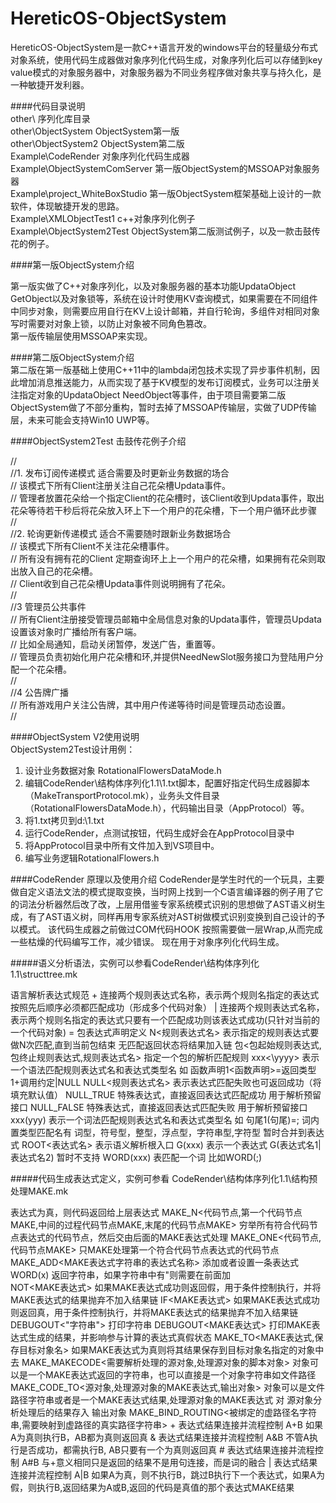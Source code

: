 # HereticOS-ObjectSystem

HereticOS-ObjectSystem是一款C++语言开发的windows平台的轻量级分布式对象系统，使用代码生成器做对象序列化代码生成，对象序列化后可以存储到key value模式的对象服务器中，对象服务器为不同业务程序做对象共享与持久化，是一种敏捷开发利器。  
  
####代码目录说明  
other\  序列化库目录  
other\ObjectSystem                ObjectSystem第一版   
other\ObjectSystem2               ObjectSystem第二版  
Example\CodeRender                对象序列化代码生成器  
Example\ObjectSystemComServer     第一版ObjectSystem的MSSOAP对象服务器  
Example\project_WhiteBoxStudio    第一版ObjectSystem框架基础上设计的一款软件，体现敏捷开发的思路。  
Example\XMLObjectTest1            c++对象序列化例子  
Example\ObjectSystem2Test         ObjectSystem第二版测试例子，以及一款击鼓传花的例子。  
  
  
####第一版ObjectSystem介绍  
  
第一版实做了C++对象序列化，以及对象服务器的基本功能UpdataObject GetObject以及对象锁等，系统在设计时使用KV查询模式，如果需要在不同组件中同步对象，则需要应用自行在KV上设计邮箱，并自行轮询，多组件对相同对象写时需要对对象上锁，以防止对象被不同角色篡改。  
第一版传输层使用MSSOAP来实现。  

####第二版ObjectSystem介绍  
第二版在第一版基础上使用C++11中的lambda闭包技术实现了异步事件机制，因此增加消息推送能力，从而实现了基于KV模型的发布订阅模式，业务可以注册关注指定对象的UpdataObject NeedObject等事件，由于项目需要第二版ObjectSystem做了不部分重构，暂时去掉了MSSOAP传输层，实做了UDP传输层，未来可能会支持Win10 UWP等。  
  
####ObjectSystem2Test 击鼓传花例子介绍  
  
//  
//1. 发布订阅传递模式  适合需要及时更新业务数据的场合  
//   该模式下所有Client注册关注自己花朵槽Updata事件。  
//	  管理者放置花朵给一个指定Client的花朵槽时，该Client收到Updata事件，取出花朵等待若干秒后将花朵放入环上下一个用户的花朵槽，下一个用户循环此步骤  
//  
//2. 轮询更新传递模式  适合不需要随时跟新业务数据场合  
//   该模式下所有Client不关注花朵槽事件。  
//   所有没有拥有花的Client 定期查询环上上一个用户的花朵槽，如果拥有花朵则取出放入自己的花朵槽。  
//   Client收到自己花朵槽Updata事件则说明拥有了花朵。  
//  
//3  管理员公共事件  
//   所有Client注册接受管理员邮箱中全局信息对象的Updata事件，管理员Updata设置该对象时广播给所有客户端。  
//   比如全局通知，启动关闭暂停，发送广告，重置等。  
//   管理员负责初始化用户花朵槽和环,并提供NeedNewSlot服务接口为登陆用户分配一个花朵槽。  
//  
//4	 公告牌广播  
//   所有游戏用户关注公告牌，其中用户传递等待时间是管理员动态设置。  
//  

####ObjectSystem V2使用说明  
ObjectSystem2Test设计用例：  
1. 设计业务数据对象 RotationalFlowersDataMode.h  
2. 编辑CodeRender\结构体序列化1.1\1.txt脚本，配置好指定代码生成器脚本（MakeTransportProtocol.mk），业务头文件目录（RotationalFlowersDataMode.h），代码输出目录（AppProtocol）等。  
3. 将1.txt拷贝到d:\1.txt  
4. 运行CodeRender，点测试按钮，代码生成好会在AppProtocol目录中 
5. 将AppProtocol目录中所有文件加入到VS项目中。  
6. 编写业务逻辑RotationalFlowers.h  


####CodeRender 原理以及使用介绍
CodeRender是学生时代的一个玩具，主要做自定义语法文法的模式提取变换，当时网上找到一个C语言编译器的例子用了它的词法分析器然后改了改，上层用借鉴专家系统模式识别的思想做了AST语义树生成，有了AST语义树，同样再用专家系统对AST树做模式识别变换到自己设计的予以模式。
该代码生成器之前做过COM代码HOOK 按照需要做一层Wrap,从而完成一些枯燥的代码编写工作，减少错误。
现在用于对象序列化代码生成。

#####语义分析语法，实例可以参看CodeRender\结构体序列化1.1\structtree.mk

语言解析表达式规范
\+  连接两个规则表达式名称，表示两个规则名指定的表达式按照先后顺序必须都匹配成功（形成多个代码对象）
|	 连接两个规则表达式名称，表示两个规则名指定的表达式只要有一个匹配成功则该表达式成功(只针对当前的一个代码对象)
=  包表达式声明定义
N<规则表达式名> 表示指定的规则表达式要做N次匹配,直到当前包结束 无匹配返回状态将结果加入链
包<包起始规则表达式,包终止规则表达式,规则表达式名> 指定一个包的解析匹配规则
xxx<\yyyy>	表示一个语法匹配规则表达式名和表达式类型名 如 函数声明1<函数声明>=返回类型1+调用约定|NULL
NULL<规则表达式名> 表示表达式匹配失败也可返回成功（将填充默认值）
NULL_TRUE 特殊表达式，直接返回表达式匹配成功 用于解析预留接口
NULL_FALSE 特殊表达式，直接返回表达式匹配失败 用于解析预留接口
xxx(yyy)	表示一个词法匹配规则表达式名和表达式类型名 如 句尾1(句尾)=; 词内置类型匹配名有 词型，符号型，整型，浮点型，字符串型,字符型 暂时合并到表达式
ROOT<表达式名> 表示语义解析根入口
G(xxx)	表示一个表达式 G(表达式名1|表达式名2)	暂时不支持
WORD(xxx)	表匹配一个词 比如WORD(;)
 

#####代码生成表达式定义，实例可参看 CodeRender\结构体序列化1.1\结构预处理MAKE.mk

表达式为真，则代码返回给上层表达式
MAKE_N<代码节点,第一个代码节点MAKE,中间的过程代码节点MAKE,末尾的代码节点MAKE> 穷举所有符合代码节点表达式的代码节点，然后交由后面的MAKE表达式处理
MAKE_ONE<代码节点,代码节点MAKE> 只MAKE处理第一个符合代码节点表达式的代码节点 
MAKE_ADD<MAKE表达式字符串的表达式名称>	添加或者设置一条表达式
WORD(x) 返回字符串，如果字符串中有"则需要在前面加\
NOT<MAKE表达式> 如果MAKE表达式成功则返回假，用于条件控制执行，并将MAKE表达式的结果抛弃不加入结果链
IF<MAKE表达式> 如果MAKE表达式成功则返回真，用于条件控制执行，并将MAKE表达式的结果抛弃不加入结果链
DEBUGOUT<"字符串">	打印字符串
DEBUGOUT<MAKE表达式> 打印MAKE表达式生成的结果，并影响参与计算的表达式真假状态
MAKE_TO<MAKE表达式,保存目标对象名> 如果MAKE表达式为真则将其结果保存到目标对象名指定的对象中去
MAKE_MAKECODE<需要解析处理的源对象,处理源对象的脚本对象>  对象可以是一个MAKE表达式返回的字符串，也可以直接是一个对象字符串如文件路径
MAKE_CODE_TO<源对象,处理源对象的MAKE表达式,输出对象> 对象可以是文件路径字符串或者是一个MAKE表达式结果,处理源对象的MAKE表达式 对 源对象分析处理后的结果存入 输出对象
MAKE_BIND_ROUTING<被绑定的虚路径名字符串,需要映射到虚路径的真实路径字符串>
\+  表达式结果连接并流程控制 A+B 如果A为真则执行B，AB都为真则返回真
&  表达式结果连接并流程控制 A&B 不管A执行是否成功，都需执行B, AB只要有一个为真则返回真
\#  表达式结果连接并流程控制 A#B 与+意义相同只是返回的结果不是用句连接，而是词的融合
|  表达式结果连接并流程控制 A|B	如果A为真，则不执行B，跳过B执行下一个表达式，如果A为假，则执行B,返回结果为A或B,返回的代码是真值的那个表达式MAKE结果

